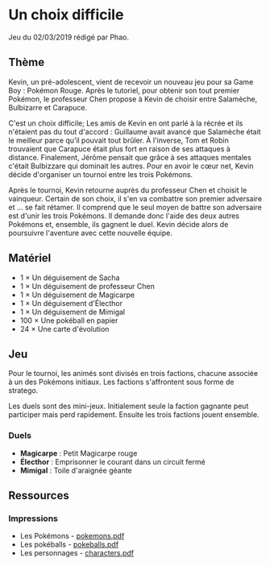 # Un choix difficile

Jeu du 02/03/2019 rédigé par Phao.

## Thème

Kevin, un pré-adolescent, vient de recevoir un nouveau jeu pour sa Game Boy : Pokémon Rouge. Après le tutoriel, pour obtenir son tout premier Pokémon, le professeur Chen propose à Kevin de choisir entre Salamèche, Bulbizarre et Carapuce.

C'est un choix difficile; Les amis de Kevin en ont parlé à la récrée et ils n'étaient pas du tout d'accord : Guillaume avait avancé que Salamèche était le meilleur parce qu’il pouvait tout brûler. À l'inverse, Tom et Robin trouvaient que Carapuce était plus fort en raison de ses attaques à distance. Finalement, Jérôme pensait que grâce à ses attaques mentales c'était Bulbizzare qui dominait les autres. Pour en avoir le cœur net, Kevin décide d'organiser un tournoi entre les trois Pokémons.

Après le tournoi, Kevin retourne auprès du professeur Chen et choisit le vainqueur. Certain de son choix, il s'en va combattre son premier adversaire et ... se fait rétamer. Il comprend que le seul moyen de battre son adversaire est d'unir les trois Pokémons. Il demande donc l'aide des deux autres Pokémons et, ensemble, ils gagnent le duel. Kevin décide alors de poursuivre l'aventure avec cette nouvelle équipe.

## Matériel

* 1 × Un déguisement de Sacha
* 1 × Un déguisement de professeur Chen
* 1 × Un déguisement de Magicarpe
* 1 × Un déguisement d'Électhor
* 1 × Un déguisement de Mimigal
* 100 × Une pokéball en papier
* 24 × Une carte d'évolution

## Jeu

Pour le tournoi, les animés sont divisés en trois factions, chacune associée à un des Pokémons initiaux. Les factions s'affrontent sous forme de stratego.

Les duels sont des mini-jeux. Initialement seule la faction gagnante peut participer mais perd rapidement. Ensuite les trois factions jouent ensemble.

### Duels

* **Magicarpe** : Petit Magicarpe rouge
* **Électhor** : Emprisonner le courant dans un circuit fermé
* **Mimigal** : Toile d'araignée géante

## Ressources

### Impressions

* Les Pokémons - [pokemons.pdf](resources/pdf/pokemons.pdf)
* Les pokéballs - [pokeballs.pdf](resources/pdf/pokeballs.pdf)
* Les personnages - [characters.pdf](resources/pdf/characters.pdf)
